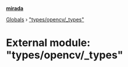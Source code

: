 **[mirada](../README.md)**

[Globals](../README.md) › ["types/opencv/_types"](_types_opencv__types_.md)

# External module: "types/opencv/_types"